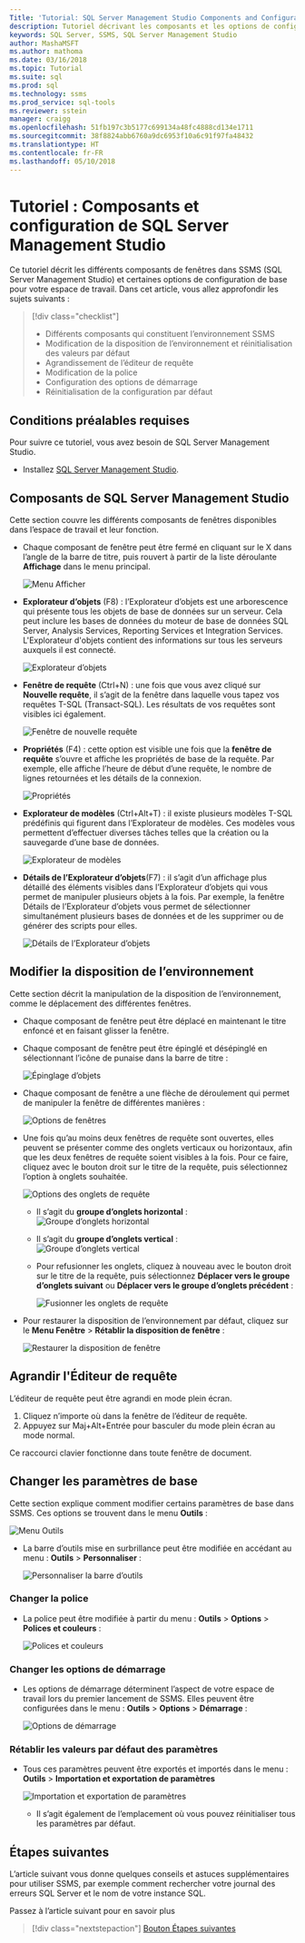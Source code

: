 ```yaml
---
Title: 'Tutorial: SQL Server Management Studio Components and Configuration'
description: Tutoriel décrivant les composants et les options de configuration de base pour votre environnement SQL Server Management Studio.
keywords: SQL Server, SSMS, SQL Server Management Studio
author: MashaMSFT
ms.author: mathoma
ms.date: 03/16/2018
ms.topic: Tutorial
ms.suite: sql
ms.prod: sql
ms.technology: ssms
ms.prod_service: sql-tools
ms.reviewer: sstein
manager: craigg
ms.openlocfilehash: 51fb197c3b5177c699134a48fc4888cd134e1711
ms.sourcegitcommit: 38f8824abb6760a9dc6953f10a6c91f97fa48432
ms.translationtype: HT
ms.contentlocale: fr-FR
ms.lasthandoff: 05/10/2018
---
```

# <a name="tutorial-sql-server-management-studio-components-and-configuration"></a>Tutoriel : Composants et configuration de SQL Server Management Studio
Ce tutoriel décrit les différents composants de fenêtres dans SSMS (SQL Server Management Studio) et certaines options de configuration de base pour votre espace de travail. Dans cet article, vous allez approfondir les sujets suivants : 

> [!div class="checklist"]
> * Différents composants qui constituent l’environnement SSMS
> * Modification de la disposition de l’environnement et réinitialisation des valeurs par défaut
> * Agrandissement de l’éditeur de requête
> * Modification de la police 
> * Configuration des options de démarrage 
> * Réinitialisation de la configuration par défaut 

## <a name="prerequisites"></a>Conditions préalables requises
Pour suivre ce tutoriel, vous avez besoin de SQL Server Management Studio.  

- Installez [SQL Server Management Studio](https://docs.microsoft.com/sql/ssms/download-sql-server-management-studio-ssms).

## <a name="sql-server-management-studio-components"></a>Composants de SQL Server Management Studio
Cette section couvre les différents composants de fenêtres disponibles dans l’espace de travail et leur fonction. 

- Chaque composant de fenêtre peut être fermé en cliquant sur le X dans l’angle de la barre de titre, puis rouvert à partir de la liste déroulante **Affichage** dans le menu principal. 

    ![Menu Afficher](media/ssms-configuration/viewmenu.png)

- **Explorateur d’objets** (F8) : l’Explorateur d’objets est une arborescence qui présente tous les objets de base de données sur un serveur. Cela peut inclure les bases de données du moteur de base de données SQL Server, Analysis Services, Reporting Services et Integration Services. L'Explorateur d'objets contient des informations sur tous les serveurs auxquels il est connecté. 
    
    ![Explorateur d’objets](media/ssms-configuration/objectexplorer.png)
- **Fenêtre de requête** (Ctrl+N) : une fois que vous avez cliqué sur **Nouvelle requête**, il s’agit de la fenêtre dans laquelle vous tapez vos requêtes T-SQL (Transact-SQL). Les résultats de vos requêtes sont visibles ici également.
    
    ![Fenêtre de nouvelle requête](media/ssms-configuration/newquery.png)

- **Propriétés** (F4) : cette option est visible une fois que la **fenêtre de requête** s’ouvre et affiche les propriétés de base de la requête. Par exemple, elle affiche l’heure de début d’une requête, le nombre de lignes retournées et les détails de la connexion.  

    ![Propriétés](media/ssms-configuration/properties.png)

- **Explorateur de modèles** (Ctrl+Alt+T) : il existe plusieurs modèles T-SQL prédéfinis qui figurent dans l’Explorateur de modèles. Ces modèles vous permettent d’effectuer diverses tâches telles que la création ou la sauvegarde d’une base de données. 

    ![Explorateur de modèles](media/ssms-configuration/templates.png)

- **Détails de l’Explorateur d’objets**(F7) : il s’agit d’un affichage plus détaillé des éléments visibles dans l’Explorateur d’objets qui vous permet de manipuler plusieurs objets à la fois. Par exemple, la fenêtre Détails de l’Explorateur d’objets vous permet de sélectionner simultanément plusieurs bases de données et de les supprimer ou de générer des scripts pour elles. 

    ![Détails de l’Explorateur d’objets](media/ssms-configuration/objectexplorerdetails.PNG) 
 

    

## <a name="change-the-environmental-layout"></a>Modifier la disposition de l’environnement 
Cette section décrit la manipulation de la disposition de l’environnement, comme le déplacement des différentes fenêtres. 

-  Chaque composant de fenêtre peut être déplacé en maintenant le titre enfoncé et en faisant glisser la fenêtre. 
- Chaque composant de fenêtre peut être épinglé et désépinglé en sélectionnant l’icône de punaise dans la barre de titre :
    
    ![Épinglage d’objets](media/ssms-configuration/pushpin.png)

- Chaque composant de fenêtre a une flèche de déroulement qui permet de manipuler la fenêtre de différentes manières : 

    ![Options de fenêtres](media/ssms-configuration/windowoptions.png)

- Une fois qu’au moins deux fenêtres de requête sont ouvertes, elles peuvent se présenter comme des onglets verticaux ou horizontaux, afin que les deux fenêtres de requête soient visibles à la fois. Pour ce faire, cliquez avec le bouton droit sur le titre de la requête, puis sélectionnez l’option à onglets souhaitée. 
 
    ![Options des onglets de requête](media/ssms-configuration/querytabbedoptions.png)

    - Il s’agit du **groupe d’onglets horizontal** : ![Groupe d’onglets horizontal](media/ssms-configuration/horizontaltab.png)     
    
    - Il s’agit du **groupe d’onglets vertical** :  
        ![Groupe d’onglets vertical](media/ssms-configuration/verticaltabgroup.png)
        

    - Pour refusionner les onglets, cliquez à nouveau avec le bouton droit sur le titre de la requête, puis sélectionnez **Déplacer vers le groupe d’onglets suivant** ou **Déplacer vers le groupe d’onglets précédent** :
    
        ![Fusionner les onglets de requête](media/ssms-configuration/mergetabgroups.png)

- Pour restaurer la disposition de l’environnement par défaut, cliquez sur le **Menu Fenêtre** > **Rétablir la disposition de fenêtre** :
 
    ![Restaurer la disposition de fenêtre](media/ssms-configuration/resetwindowlayout.png)
    
## <a name="maximize-query-editor"></a>Agrandir l'Éditeur de requête
L’éditeur de requête peut être agrandi en mode plein écran.

1. Cliquez n’importe où dans la fenêtre de l’éditeur de requête.
2. Appuyez sur Maj+Alt+Entrée pour basculer du mode plein écran au mode normal. 

Ce raccourci clavier fonctionne dans toute fenêtre de document. 



## <a name="change-basic-settings"></a>Changer les paramètres de base
Cette section explique comment modifier certains paramètres de base dans SSMS. Ces options se trouvent dans le menu **Outils** :

  ![Menu Outils](media/ssms-configuration/tools.png)


- La barre d’outils mise en surbrillance peut être modifiée en accédant au menu : **Outils** > **Personnaliser** :

    ![Personnaliser la barre d’outils](media/ssms-configuration/toolbar.png)

### <a name="change-the-font"></a>Changer la police
- La police peut être modifiée à partir du menu : **Outils** > **Options** > **Polices et couleurs** :

     ![Polices et couleurs](media/ssms-configuration/fontsandcolors.png)

### <a name="change-the-startup-options"></a>Changer les options de démarrage
- Les options de démarrage déterminent l’aspect de votre espace de travail lors du premier lancement de SSMS. Elles peuvent être configurées dans le menu : **Outils** > **Options** > **Démarrage** :
 
    ![Options de démarrage](media/ssms-configuration/startup.png)

### <a name="reset-settings-to-default"></a>Rétablir les valeurs par défaut des paramètres
- Tous ces paramètres peuvent être exportés et importés dans le menu : **Outils** > **Importation et exportation de paramètres** 

    ![Importation et exportation de paramètres](media/ssms-configuration/settings.png)
    - Il s’agit également de l’emplacement où vous pouvez réinitialiser tous les paramètres par défaut. 


## <a name="next-steps"></a>Étapes suivantes
L’article suivant vous donne quelques conseils et astuces supplémentaires pour utiliser SSMS, par exemple comment rechercher votre journal des erreurs SQL Server et le nom de votre instance SQL. 

Passez à l’article suivant pour en savoir plus
> [!div class="nextstepaction"]
> [Bouton Étapes suivantes](ssms-tricks.md)
 
 




